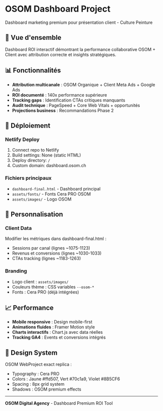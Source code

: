 # OSOM Dashboard Project

Dashboard marketing premium pour présentation client - Culture Peinture

## 🎯 Vue d'ensemble

Dashboard ROI interactif démontrant la performance collaborative OSOM + Client avec attribution correcte et insights stratégiques.

## 📊 Fonctionnalités

- **Attribution multicanalе** : OSOM Organique + Client Meta Ads + Google Ads
- **ROI documenté** : 140x performance supérieure 
- **Tracking gaps** : Identification CTAs critiques manquants
- **Audit technique** : PageSpeed + Core Web Vitals + opportunités
- **Projections business** : Recommandations Phase 2

## 🚀 Déploiement

### Netlify Deploy
1. Connect repo to Netlify
2. Build settings: None (static HTML)
3. Deploy directory: `/`
4. Custom domain: dashboard.osom.ch

### Fichiers principaux
- `dashboard-final.html` - Dashboard principal
- `assets/fonts/` - Fonts Cera PRO OSOM
- `assets/images/` - Logo OSOM

## 🔧 Personnalisation

### Client Data
Modifier les métriques dans dashboard-final.html :
- Sessions par canal (lignes ~1075-1123)
- Revenus et conversions (lignes ~1030-1033)
- CTAs tracking (lignes ~1183-1263)

### Branding
- Logo client : `assets/images/`
- Couleurs thème : CSS variables `--osom-*`
- Fonts : Cera PRO (déjà intégrées)

## 📈 Performance

- **Mobile responsive** : Design mobile-first
- **Animations fluides** : Framer Motion style
- **Charts interactifs** : Chart.js avec data réelles
- **Tracking GA4** : Events et conversions intégrés

## 🎨 Design System

OSOM WebProject exact replica :
- Typography : Cera PRO
- Colors : Jaune #ffd507, Vert #70c1a9, Violet #8B5CF6
- Spacing : 8px grid system
- Shadows : OSOM premium effects

---

**OSOM Digital Agency** - Dashboard Premium ROI Tool